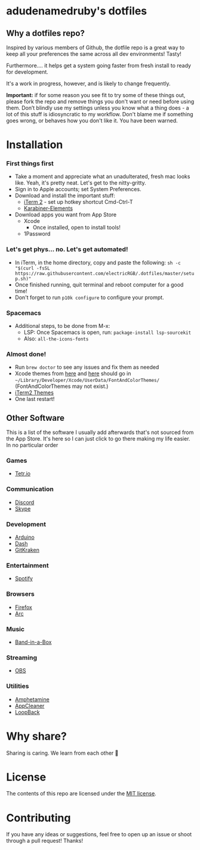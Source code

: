 # adudenamedruby's dotfiles

## Why a dotfiles repo?

Inspired by various members of Github, the dotfile repo is a great way to keep all your preferences the same across all dev environments! Tasty!

Furthermore.... it helps get a system going faster from fresh install to ready for development.

It's a work in progress, however, and is likely to change frequently.

**Important:** if for some reason you see fit to try some of these things out, please fork the repo and remove things you don't want or need before using them. Don’t blindly use my settings unless you know what a thing does - a lot of this stuff is idiosyncratic to my workflow. Don't blame me if something goes wrong, or behaves how you don't like it. You have been warned.

# Installation

### First things first
- Take a moment and appreciate what an unadulterated, fresh mac looks like. Yeah, it's pretty neat. Let's get to the nitty-gritty.
- Sign in to Apple accounts; set System Preferences.
- Download and install the important stuff:
    - [iTerm 2](https://www.iterm2.com/downloads.html) - set up hotkey shortcut Cmd-Ctrl-T
    - [Karabiner-Elements](https://pqrs.org/osx/karabiner/)
- Download apps you want from App Store
    - Xcode
      - Once installed, open to install tools!
    - 1Password

### Let's get phys... no. Let's get automated!
- In iTerm, in the home directory, copy and paste the following:
`sh -c "$(curl -fsSL https://raw.githubusercontent.com/electricRGB/.dotfiles/master/setup.sh)"`
- Once finished running, quit terminal and reboot computer for a good time!
- Don't forget to run `p10k configure` to configure your prompt.

### Spacemacs
- Additional steps, to be done from M-x:
    - LSP: Once Spacemacs is open, run: `package-install lsp-sourcekit`
    - Also: `all-the-icons-fonts`

### Almost done!
- Run `brew doctor` to see any issues and fix them as needed
- Xcode themes from [here](https://github.com/hdoria/xcode-themes) and [here](http://www.codethemes.net/themes/popular/all) should go in `~/Library/Developer/Xcode/UserData/FontAndColorThemes/` (FontAndColorThemes may not exist.)
- [iTerm2 Themes](https://github.com/mbadolato/iTerm2-Color-Schemes)
- One last restart!

## Other Software
This is a list of the software I usually add afterwards that's not sourced from the App Store. It's here so I can just click to go there making my life easier. In no particular order

### Games
- [Tetr.io](https://tetr.io/about/desktop/)

### Communication
- [Discord](https://discord.com/new/download)
- [Skype](https://www.skype.com/en/get-skype/)

### Development
- [Arduino](https://www.arduino.cc/en/Main/Software)
- [Dash](https://kapeli.com/dash)
- [GitKraken](https://www.gitkraken.com/)

### Entertainment
- [Spotify](https://www.spotify.com/ca-en/download/mac/)

### Browsers
- [Firefox](https://www.mozilla.org/en-CA/firefox/new/)
- [Arc](https://arc.net/)

### Music
- [Band-in-a-Box](https://www.pgmusic.com/)

### Streaming
- [OBS](https://obsproject.com/download)

### Utilities
- [Amphetamine](https://apps.apple.com/us/app/amphetamine/id937984704?mt=12)
- [AppCleaner](https://freemacsoft.net/appcleaner/)
- [LoopBack](https://rogueamoeba.com/loopback/)


# Why share?
Sharing is caring. We learn from each other 🌷

# License

The contents of this repo are licensed under the [MIT license](https://opensource.org/licenses/MIT).

# Contributing

If you have any ideas or suggestions, feel free to open up an issue or shoot through a pull request! Thanks!
